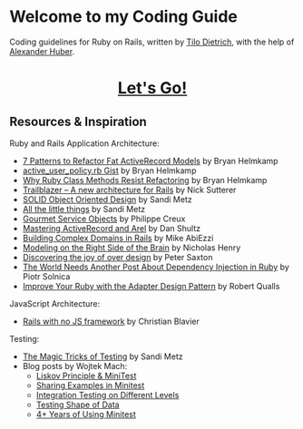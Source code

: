 # Welcome to my Coding Guide

Coding guidelines for Ruby on Rails, written by [Tilo Dietrich](https://github.com/tilod), with the help of [Alexander Huber](https://github.com/alihuber).


<h1 align="center">
  <a href="https://gitlab.com/tilod/coding_guide/wikis/home">Let's Go!</a>
</h1>


## Resources & Inspiration

Ruby and Rails Application Architecture:

-   [7 Patterns to Refactor Fat ActiveRecord Models](http://blog.codeclimate.com/blog/2012/10/17/7-ways-to-decompose-fat-activerecord-models/) by Bryan Helmkamp
-   [active_user_policy.rb Gist](https://gist.github.com/brynary/4670393) by Bryan Helmkamp
-   [Why Ruby Class Methods Resist Refactoring](http://blog.codeclimate.com/blog/2012/11/14/why-ruby-class-methods-resist-refactoring/) by Bryan Helmkamp
-   [Trailblazer – A new architecture for Rails](https://leanpub.com/trailblazer) by Nick Sutterer
-   [SOLID Object Oriented Design](http://confreaks.com/videos/240-goruco2009-solid-object-oriented-design) by Sandi Metz
-   [All the little things](http://confreaks.com/videos/3358-railsconf-all-the-little-things) by Sandi Metz
-   [Gourmet Service Objects](http://brewhouse.io/blog/2014/04/30/gourmet-service-objects.html) by Philippe Creux
-   [Mastering ActiveRecord and Arel](http://danshultz.github.io/talks/mastering_activerecord_arel/#/) by Dan Shultz
-   [Building Complex Domains in Rails](http://quickleft.com/blog/engineering-lunch-series-building-complex-domains-in-rails) by Mike AbiEzzi
-   [Modeling on the Right Side of the Brain](http://confreaks.com/videos/3321-railsconf-modeling-on-the-right-side-of-the-brain) by Nicholas Henry
-   [Discovering the joy of over design](http://insights.workshop14.io/2015/07/14/domain-driven-design-introduction.html) by Peter Saxton
-   [The World Needs Another Post About Dependency Injection in Ruby](http://solnic.eu/2013/12/17/the-world-needs-another-post-about-dependency-injection-in-ruby.html) by Piotr Solnica
-   [Improve Your Ruby with the Adapter Design Pattern](http://www.sitepoint.com/using-and-testing-the-adapter-design-pattern/) by Robert Qualls

JavaScript Architecture:

-   [Rails with no JS framework](https://medium.com/@cblavier/rails-with-no-js-framework-26d2d1646cd) by Christian Blavier

Testing:

-   [The Magic Tricks of Testing](http://confreaks.com/videos/2452-railsconf2013-the-magic-tricks-of-testing) by Sandi Metz
-   Blog posts by Wojtek Mach:
    -   [Liskov Principle & MiniTest](http://wojtekmach.pl/blog/2012/07/17/liskov-principle-and-minitest/)
    -   [Sharing Examples in Minitest](http://wojtekmach.pl/blog/2013/07/17/sharing-examples-in-minitest/)
    -   [Integration Testing on Different Levels](http://wojtekmach.pl/blog/2014/07/17/integration-testing-on-different-levels/)
    -   [Testing Shape of Data](http://wojtekmach.pl/blog/2015/07/17/testing-shape-of-data/)
    -   [4+ Years of Using Minitest](http://wojtekmach.pl/blog/2016/07/17/4-plus-years-of-using-minitest/)
